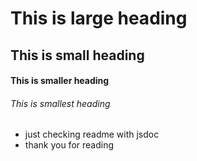 # This is large heading

## This is small heading

#### This is smaller heading

###### This is smallest heading

- just checking readme with jsdoc
- thank you for reading

